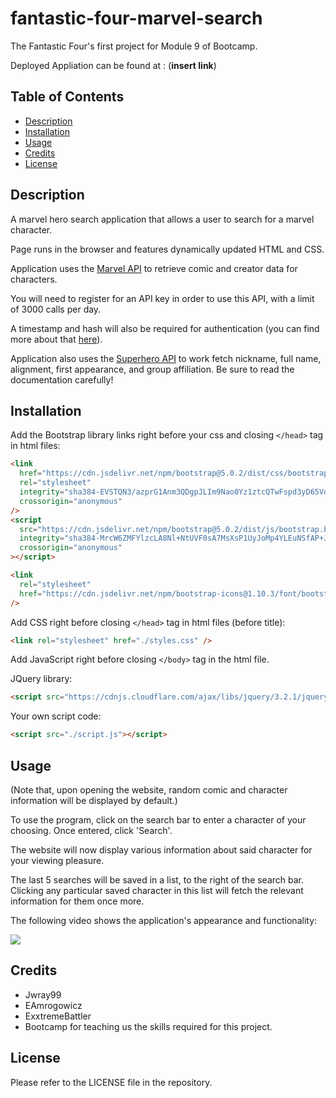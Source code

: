# fantastic-four-marvel-search

The Fantastic Four's first project for Module 9 of Bootcamp.

Deployed Appliation can be found at : (**insert link**)

## Table of Contents

- [Description](#description)
- [Installation](#installation)
- [Usage](#usage)
- [Credits](#credits)
- [License](#license)

## Description

A marvel hero search application that allows a user to search for a marvel
character.

Page runs in the browser and features dynamically updated HTML and CSS.

Application uses the [Marvel API](https://developer.marvel.com/) to retrieve
comic and creator data for characters.

You will need to register for an API key in order to use this API, with a limit
of 3000 calls per day.

A timestamp and hash will also be required for authentication (you can find more
about that [here](https://developer.marvel.com/documentation/authorization)).

Application also uses the [Superhero API](https://superheroapi.com/) to work
fetch nickname, full name, alignment, first appearance, and group affiliation.
Be sure to read the documentation carefully!

## Installation

Add the Bootstrap library links right before your css and closing `</head>` tag
in html files:

```html
<link
  href="https://cdn.jsdelivr.net/npm/bootstrap@5.0.2/dist/css/bootstrap.min.css"
  rel="stylesheet"
  integrity="sha384-EVSTQN3/azprG1Anm3QDgpJLIm9Nao0Yz1ztcQTwFspd3yD65VohhpuuCOmLASjC"
  crossorigin="anonymous"
/>
<script
  src="https://cdn.jsdelivr.net/npm/bootstrap@5.0.2/dist/js/bootstrap.bundle.min.js"
  integrity="sha384-MrcW6ZMFYlzcLA8Nl+NtUVF0sA7MsXsP1UyJoMp4YLEuNSfAP+JcXn/tWtIaxVXM"
  crossorigin="anonymous"
></script>

<link
  rel="stylesheet"
  href="https://cdn.jsdelivr.net/npm/bootstrap-icons@1.10.3/font/bootstrap-icons.css"
/>
```

Add CSS right before closing `</head>` tag in html files (before title):

```html
<link rel="stylesheet" href="./styles.css" />
```

Add JavaScript right before closing `</body>` tag in the html file.

JQuery library:

```html
<script src="https://cdnjs.cloudflare.com/ajax/libs/jquery/3.2.1/jquery.min.js"></script>
```

Your own script code:

```html
<script src="./script.js"></script>
```

## Usage

(Note that, upon opening the website, random comic and character information
will be displayed by default.)

To use the program, click on the search bar to enter a character of your
choosing. Once entered, click 'Search'.

The website will now display various information about said character for your
viewing pleasure.

The last 5 searches will be saved in a list, to the right of the search bar.
Clicking any particular saved character in this list will fetch the relevant
information for them once more.

The following video shows the application's appearance and functionality:

![](./assets/Marvel%20Hero%20Search.gif)

## Credits

- Jwray99
- EAmrogowicz
- ExxtremeBattler
- Bootcamp for teaching us the skills required for this project.

## License

Please refer to the LICENSE file in the repository.
